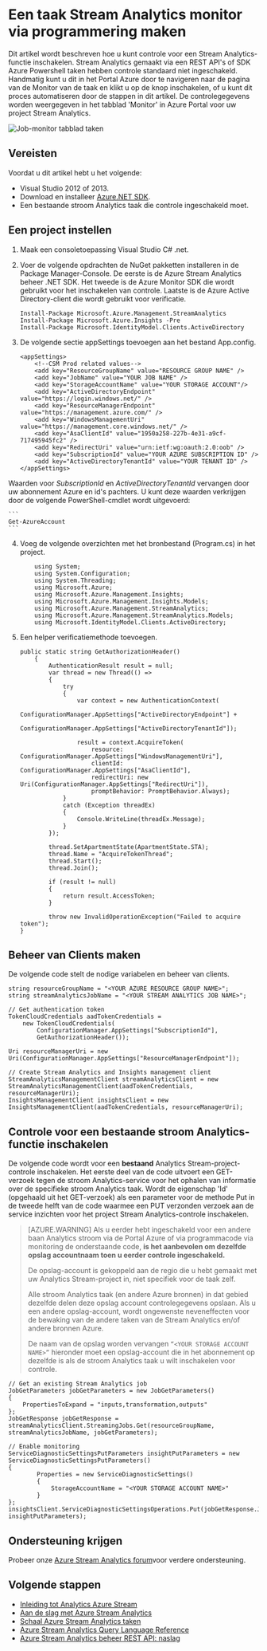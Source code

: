<properties
    pageTitle="programmatisch controleren projecten in stroom Analytics | Microsoft Azure"
    description="Informatie over het programmatisch controleren stroom Analytics taken gemaakt via een REST API's of SDK Azure Powershell."
    keywords=".NET-monitor, job controle, controleren app"
    services="stream-analytics"
    documentationCenter=""
    authors="jeffstokes72"
    manager="jhubbard"
    editor="cgronlun"/>

<tags
    ms.service="stream-analytics"
    ms.devlang="na"
    ms.topic="article"
    ms.tgt_pltfrm="na"
    ms.workload="data-services"
    ms.date="09/26/2016"
    ms.author="jeffstok"/>


# <a name="programmatically-create-a-stream-analytics-job-monitor"></a>Een taak Stream Analytics monitor via programmering maken
 Dit artikel wordt beschreven hoe u kunt controle voor een Stream Analytics-functie inschakelen. Stream Analytics gemaakt via een REST API's of SDK Azure Powershell taken hebben controle standaard niet ingeschakeld.  Handmatig kunt u dit in het Portal Azure door te navigeren naar de pagina van de Monitor van de taak en klikt u op de knop inschakelen, of u kunt dit proces automatiseren door de stappen in dit artikel. De controlegegevens worden weergegeven in het tabblad 'Monitor' in Azure Portal voor uw project Stream Analytics.

![Job-monitor tabblad taken](./media/stream-analytics-monitor-jobs/stream-analytics-monitor-jobs-tab.png)

## <a name="prerequisites"></a>Vereisten
Voordat u dit artikel hebt u het volgende:

- Visual Studio 2012 of 2013.
- Download en installeer [Azure.NET SDK](https://azure.microsoft.com/downloads/).
- Een bestaande stroom Analytics taak die controle ingeschakeld moet.

## <a name="setup-a-project"></a>Een project instellen

1.  Maak een consoletoepassing Visual Studio C# .net.
2.  Voer de volgende opdrachten de NuGet pakketten installeren in de Package Manager-Console. De eerste is de Azure Stream Analytics beheer .NET SDK. Het tweede is de Azure Monitor SDK die wordt gebruikt voor het inschakelen van controle. Laatste is de Azure Active Directory-client die wordt gebruikt voor verificatie.

    ```
    Install-Package Microsoft.Azure.Management.StreamAnalytics
    Install-Package Microsoft.Azure.Insights -Pre
    Install-Package Microsoft.IdentityModel.Clients.ActiveDirectory
    ```

3.  De volgende sectie appSettings toevoegen aan het bestand App.config.

    ```
    <appSettings>
        <!--CSM Prod related values-->
        <add key="ResourceGroupName" value="RESOURCE GROUP NAME" />
        <add key="JobName" value="YOUR JOB NAME" />
        <add key="StorageAccountName" value="YOUR STORAGE ACCOUNT"/>
        <add key="ActiveDirectoryEndpoint" value="https://login.windows.net/" />
        <add key="ResourceManagerEndpoint" value="https://management.azure.com/" />
        <add key="WindowsManagementUri" value="https://management.core.windows.net/" />
        <add key="AsaClientId" value="1950a258-227b-4e31-a9cf-717495945fc2" />
        <add key="RedirectUri" value="urn:ietf:wg:oauth:2.0:oob" />
        <add key="SubscriptionId" value="YOUR AZURE SUBSCRIPTION ID" />
        <add key="ActiveDirectoryTenantId" value="YOUR TENANT ID" />
    </appSettings>
    ```
Waarden voor *SubscriptionId* en *ActiveDirectoryTenantId* vervangen door uw abonnement Azure en id's pachters. U kunt deze waarden verkrijgen door de volgende PowerShell-cmdlet wordt uitgevoerd:

    ```
    Get-AzureAccount
    ```
4.  Voeg de volgende overzichten met het bronbestand (Program.cs) in het project.

    ```
        using System;
        using System.Configuration;
        using System.Threading;
        using Microsoft.Azure;
        using Microsoft.Azure.Management.Insights;
        using Microsoft.Azure.Management.Insights.Models;
        using Microsoft.Azure.Management.StreamAnalytics;
        using Microsoft.Azure.Management.StreamAnalytics.Models;
        using Microsoft.IdentityModel.Clients.ActiveDirectory;
    ```
5.  Een helper verificatiemethode toevoegen.

        public static string GetAuthorizationHeader()
            {
                AuthenticationResult result = null;
                var thread = new Thread(() =>
                {
                    try
                    {
                        var context = new AuthenticationContext(
                            ConfigurationManager.AppSettings["ActiveDirectoryEndpoint"] +
                            ConfigurationManager.AppSettings["ActiveDirectoryTenantId"]);

                        result = context.AcquireToken(
                            resource: ConfigurationManager.AppSettings["WindowsManagementUri"],
                            clientId: ConfigurationManager.AppSettings["AsaClientId"],
                            redirectUri: new Uri(ConfigurationManager.AppSettings["RedirectUri"]),
                            promptBehavior: PromptBehavior.Always);
                    }
                    catch (Exception threadEx)
                    {
                        Console.WriteLine(threadEx.Message);
                    }
                });

                thread.SetApartmentState(ApartmentState.STA);
                thread.Name = "AcquireTokenThread";
                thread.Start();
                thread.Join();

                if (result != null)
                {
                    return result.AccessToken;
                }

                throw new InvalidOperationException("Failed to acquire token");
        }

## <a name="create-management-clients"></a>Beheer van Clients maken
De volgende code stelt de nodige variabelen en beheer van clients.

    string resourceGroupName = "<YOUR AZURE RESOURCE GROUP NAME>";
    string streamAnalyticsJobName = "<YOUR STREAM ANALYTICS JOB NAME>";

    // Get authentication token
    TokenCloudCredentials aadTokenCredentials =
        new TokenCloudCredentials(
            ConfigurationManager.AppSettings["SubscriptionId"],
            GetAuthorizationHeader());

    Uri resourceManagerUri = new
    Uri(ConfigurationManager.AppSettings["ResourceManagerEndpoint"]);

    // Create Stream Analytics and Insights management client
    StreamAnalyticsManagementClient streamAnalyticsClient = new
    StreamAnalyticsManagementClient(aadTokenCredentials, resourceManagerUri);
    InsightsManagementClient insightsClient = new
    InsightsManagementClient(aadTokenCredentials, resourceManagerUri);

## <a name="enable-monitoring-for-an-existing-stream-analytics-job"></a>Controle voor een bestaande stroom Analytics-functie inschakelen

De volgende code wordt voor een **bestaand** Analytics Stream-project-controle inschakelen. Het eerste deel van de code uitvoert een GET-verzoek tegen de stroom Analytics-service voor het ophalen van informatie over de specifieke stroom Analytics taak. Wordt de eigenschap 'Id' (opgehaald uit het GET-verzoek) als een parameter voor de methode Put in de tweede helft van de code waarmee een PUT verzonden verzoek aan de service inzichten voor het project Stream Analytics-controle inschakelen.

> [AZURE.WARNING]
> Als u eerder hebt ingeschakeld voor een andere baan Analytics stroom via de Portal Azure of via programmacode via monitoring de onderstaande code, **is het aanbevolen om dezelfde opslag accountnaam toen u eerder controle ingeschakeld.**
>
> De opslag-account is gekoppeld aan de regio die u hebt gemaakt met uw Analytics Stream-project in, niet specifiek voor de taak zelf.
>
> Alle stroom Analytics taak (en andere Azure bronnen) in dat gebied dezelfde delen deze opslag account controlegegevens opslaan. Als u een andere opslag-account, wordt ongewenste neveneffecten voor de bewaking van de andere taken van de Stream Analytics en/of andere bronnen Azure.
>
> De naam van de opslag worden vervangen ```“<YOUR STORAGE ACCOUNT NAME>”``` hieronder moet een opslag-account die in het abonnement op dezelfde is als de stroom Analytics taak u wilt inschakelen voor controle.

    // Get an existing Stream Analytics job
    JobGetParameters jobGetParameters = new JobGetParameters()
    {
        PropertiesToExpand = "inputs,transformation,outputs"
    };
    JobGetResponse jobGetResponse = streamAnalyticsClient.StreamingJobs.Get(resourceGroupName, streamAnalyticsJobName, jobGetParameters);

    // Enable monitoring
    ServiceDiagnosticSettingsPutParameters insightPutParameters = new ServiceDiagnosticSettingsPutParameters()
    {
            Properties = new ServiceDiagnosticSettings()
            {
                StorageAccountName = "<YOUR STORAGE ACCOUNT NAME>"
            }
    };
    insightsClient.ServiceDiagnosticSettingsOperations.Put(jobGetResponse.Job.Id, insightPutParameters);



## <a name="get-support"></a>Ondersteuning krijgen
Probeer onze [Azure Stream Analytics forum](https://social.msdn.microsoft.com/Forums/en-US/home?forum=AzureStreamAnalytics)voor verdere ondersteuning.


## <a name="next-steps"></a>Volgende stappen

- [Inleiding tot Analytics Azure Stream](stream-analytics-introduction.md)
- [Aan de slag met Azure Stream Analytics](stream-analytics-get-started.md)
- [Schaal Azure Stream Analytics taken](stream-analytics-scale-jobs.md)
- [Azure Stream Analytics Query Language Reference](https://msdn.microsoft.com/library/azure/dn834998.aspx)
- [Azure Stream Analytics beheer REST API: naslag](https://msdn.microsoft.com/library/azure/dn835031.aspx)
